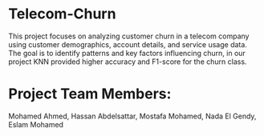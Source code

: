 # Telecom-Churn
This project focuses on analyzing customer churn in a telecom
company using customer demographics, account details, and
service usage data. The goal is to identify patterns and key
factors influencing churn, in our project KNN provided higher accuracy and F1-score for the churn class. 

# Project Team Members:
Mohamed Ahmed,
Hassan Abdelsattar,
Mostafa Mohamed,
Nada El Gendy,
Eslam Mohamed
